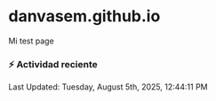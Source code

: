 # danvasem.github.io
Mi test page

### :zap: Actividad reciente
<!--RECENT_ACTIVITY:start-->
<!--RECENT_ACTIVITY:end-->

<!--RECENT_ACTIVITY:last_update-->
Last Updated: Tuesday, August 5th, 2025, 12:44:11 PM
<!--RECENT_ACTIVITY:last_update_end-->
